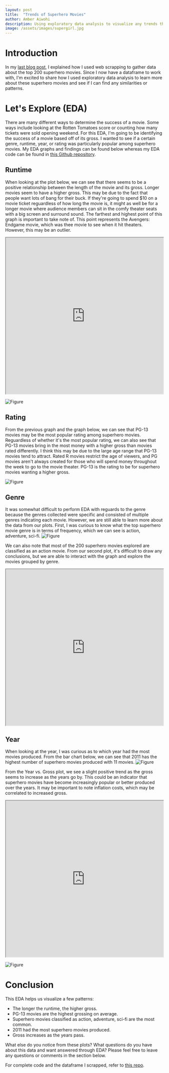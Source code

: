 ```yaml
---
layout: post
title:  "Trends of Superhero Movies"
author: Amber Aiwohi
description: Using exploratory data analysis to visualize any trends that superhero movies have. 
image: /assets/images/supergirl.jpg
---
```

# Introduction
In my [last blog post](https://amberaiwohi.github.io/my386blog/2023/03/13/data-collection.html), I explained how I used web scrapping to gather data about the top 200 superhero movies. Since I now have a dataframe to work with, I'm excited to share how I used exploratory data analysis to learn more about these superhero movies and see if I can find any similarities or patterns. 

# Let's Explore (EDA)
There are many different ways to determine the success of a movie. Some ways include looking at the Rotten Tomatoes score or counting how many tickets were sold opening weekend. For this EDA, I'm going to be identifying the success of a movie based off of its gross. I wanted to see if a certain genre, runtime, year, or rating was particularly popular among superhero movies. My EDA graphs and findings can be found below whereas my EDA code can be found in [this Github repository](https://github.com/AmberAiwohi/superheros).

## Runtime
When looking at the plot below, we can see that there seems to be a positive relationship between the length of the movie and its gross. Longer movies seem to have a higher gross. This may be due to the fact that people want lots of bang for their buck. If they're going to spend $10 on a movie ticket reguardless of how long the movie is, it might as well be for a longer movie where audience members can sit in the comfy theater seats with a big screen and surround sound. The farthest and highest point of this graph is important to take note of. This point represents the Avengers: Endgame movie, which was thee movie to see when it hit theaters. However, this may be an outlier. 

<iframe
  src="https://AmberAiwohi.github.io//my386blog/assets/images/runtime.html"
  style="width:100%; height:500px;"
></iframe>

![Figure](https://github.com/AmberAiwohi/my386blog/raw/main/assets/images/runtime_lowess.png)

## Rating
From the previous graph and the graph below, we can see that PG-13 movies may be the most popular rating among superhero movies. Reguardless of whether it's the most popular rating, we can also see that PG-13 movies bring in the most money with a higher gross than movies rated differently. I think this may be due to the large age range that PG-13 movies tend to attract. Rated R movies restrict the age of viewers, and PG movies aren't always created for those who will spend money throughout the week to go to the movie theater. PG-13 is the rating to be for superhero movies wanting a higher gross. 

![Figure](https://github.com/AmberAiwohi/my386blog/raw/main/assets/images/rating.png)

## Genre
It was somewhat difficult to perform EDA with reguards to the genre because the genres collected were specific and consisted of multiple genres indicating each movie. However, we are still able to learn more about the data from our plots. First, I was curious to know what the top superhero movie genre is in terms of frequency, which we can see is action, adventure, sci-fi. 
![Figure](https://github.com/AmberAiwohi/my386blog/raw/main/assets/images/genre.png)

We can also note that most of the 200 superhero movies explored are classified as an action movie. From our second plot, it's difficult to draw any conclusions, but we are able to interact with the graph and explore the movies grouped by genre. 

<iframe
  src="https://AmberAiwohi.github.io//my386blog/assets/images/genre.html"
  style="width:100%; height:500px;"
></iframe>

## Year
When looking at the year, I was curious as to which year had the most movies produced. From the bar chart below, we can see that 2011 has the highest number of superhero movies produced with 11 movies. 
![Figure](https://github.com/AmberAiwohi/my386blog/raw/main/assets/images/mov_per_year.png)

From the Year vs. Gross plot, we see a slight positive trend as the gross seems to increase as the years go by. This could be an indicator that superhero movies have become increasingly popular or better produced over the years. It may be important to note inflation costs, which may be correlated to increased gross. 

<iframe
  src="https://AmberAiwohi.github.io//my386blog/assets/images/year.html"
  style="width:100%; height:500px;"
></iframe>

![Figure](https://github.com/AmberAiwohi/my386blog/raw/main/assets/images/year_lowess.png)

# Conclusion
This EDA helps us visualize a few patterns:

- The longer the runtime, the higher gross.
- PG-13 movies are the highest grossing on average. 
- Superhero movies classified as action, adventure, sci-fi are the most common.
- 2011 had the most superhero movies produced.
- Gross increases as the years pass.

What else do you notice from these plots? What questions do you have about this data and want answered through EDA? Please feel free to leave any questions or comments in the section below. 

For complete code and the dataframe I scrapped, refer to [this repo](https://github.com/AmberAiwohi/superheros).
